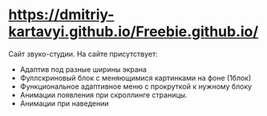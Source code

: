 # https://dmitriy-kartavyi.github.io/Freebie.github.io/ 

Сайт звуко-студии. На сайте присутствует:
- Адаптив под разные ширины экрана
- Фуллскриновый блок с меняющимися картинками на фоне (1блок)
- Функциональное адаптивное меню с прокруткой к нужному блоку
- Анимации появления при скроллинге страницы.
- Анимации при наведении
